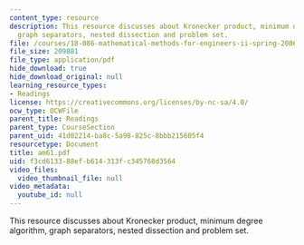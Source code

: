 ```yaml
---
content_type: resource
description: This resource discusses about Kronecker product, minimum degree algorithm,
  graph separators, nested dissection and problem set.
file: /courses/18-086-mathematical-methods-for-engineers-ii-spring-2006/f3cd613388efb614313fc345768d3564_am61.pdf
file_size: 209881
file_type: application/pdf
hide_download: true
hide_download_original: null
learning_resource_types:
- Readings
license: https://creativecommons.org/licenses/by-nc-sa/4.0/
ocw_type: OCWFile
parent_title: Readings
parent_type: CourseSection
parent_uid: 41d02214-ba8c-5a98-825c-8bbb215605f4
resourcetype: Document
title: am61.pdf
uid: f3cd6133-88ef-b614-313f-c345768d3564
video_files:
  video_thumbnail_file: null
video_metadata:
  youtube_id: null
---
```

This resource discusses about Kronecker product, minimum degree algorithm, graph separators, nested dissection and problem set.